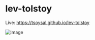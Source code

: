 # lev-tolstoy

Live: https://tsoysal.github.io/lev-tolstoy

![image](https://github.com/tsoysal/lev-tolstoy/assets/137247868/2787a824-c078-43b7-96f5-c89537fbfc4d)
